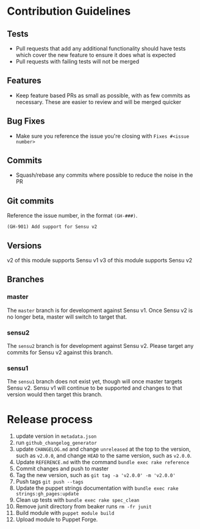 # Contribution Guidelines

## Tests

  - Pull requests that add any additional functionality should have tests which cover the new feature to ensure it does what is expected
  - Pull requests with failing tests will not be merged

## Features

  - Keep feature based PRs as small as possible, with as few commits as necessary. These are easier to review and will be merged quicker

## Bug Fixes

  - Make sure you reference the issue you're closing with `Fixes #<issue number>`

## Commits

  - Squash/rebase any commits where possible to reduce the noise in the PR

## Git commits

Reference the issue number, in the format `(GH-###)`.

```
(GH-901) Add support for Sensu v2
```

## Versions

v2 of this module supports Sensu v1
v3 of this module supports Sensu v2

## Branches

### master

The `master` branch is for development against Sensu v1. Once Sensu v2
is no longer beta, master will switch to target that.

### sensu2

The `sensu2` branch is for development against Sensu v2. Please target
any commits for Sensu v2 against this branch.

### sensu1

The `sensu1` branch does not exist yet, though will once master targets
Sensu v2. Sensu v1 will continue to be supported and changes to that
version would then target this branch.

# Release process

1. update version in `metadata.json`
1. run `github_changelog_generator`
1. update `CHANGELOG.md` and change `unreleased` at the top to the
   version, such as `v2.0.0`, and change `HEAD` to the same version,
   such as `v2.0.0`.
1. Update `REFERENCE.md` with the command `bundle exec rake reference`
1. Commit changes and push to master
1. Tag the new version, such as `git tag -a 'v2.0.0' -m 'v2.0.0'`
1. Push tags `git push --tags`
1. Update the puppet strings documentation with `bundle exec rake strings:gh_pages:update`
1. Clean up tests with `bundle exec rake spec_clean`
1. Remove junit directory from beaker runs `rm -fr junit`
1. Build module with `puppet module build`
1. Upload module to Puppet Forge.
